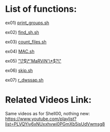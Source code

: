# List of functions:

ex01) [print_groups.sh](./ex01/print_groups.sh)

ex02) [find_sh.sh](./ex02/find_sh.sh)

ex03) [count_files.sh](./ex03/count_files.sh)

ex04) [MAC.sh](./ex04/MAC.sh)

ex05) ["\\?$\*'MaRViN'\*$?\\"](./ex05/"\?$*'MaRViN'*$?\")

ex06) [skip.sh](./ex06/skip.sh)

ex07) [r_dwssap.sh](./ex07/r_dwssap.sh)

# Related Videos Link:
Same videos as for Shell00, nothing new: https://www.youtube.com/playlist?list=PLVQYiy6xNUxxhvwi0PGmXb5isUdVwmsg8
